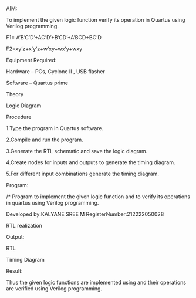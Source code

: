 AIM:

To implement the given logic function verify its operation in Quartus using Verilog programming.

F1= A’B’C’D’+AC’D’+B’CD’+A’BCD+BC’D

F2=xy’z+x’y’z+w’xy+wx’y+wxy

Equipment Required:

Hardware – PCs, Cyclone II , USB flasher

Software – Quartus prime

Theory

Logic Diagram

Procedure

1.Type the program in Quartus software.

2.Compile and run the program.

3.Generate the RTL schematic and save the logic diagram.

4.Create nodes for inputs and outputs to generate the timing diagram.

5.For different input combinations generate the timing diagram.

Program:

/* Program to implement the given logic function and to verify its operations in quartus using Verilog programming.

Developed by:KALYANE SREE M     RegisterNumber:212222050028

RTL realization

Output:

RTL

Timing Diagram

Result:

Thus the given logic functions are implemented using and their operations are verified using Verilog programming.

